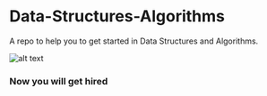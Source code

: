 # Data-Structures-Algorithms
A repo to help you to get started in Data Structures and Algorithms.

![alt text](https://firebasestorage.googleapis.com/v0/b/chat-app-b3099.appspot.com/o/WhatsApp%20Image%202023-06-10%20at%2010.59.59.jpg?alt=media&token=7b927f57-1726-4638-8dad-e62eb3e0e2b9&_gl=1*1qman5t*_ga*MjAzNjgzNTc0OC4xNjg0Mzg2MjAy*_ga_CW55HF8NVT*MTY4NjQ5NzgxMy4zLjEuMTY4NjQ5Nzg5My4wLjAuMA..)

### Now you will get hired

